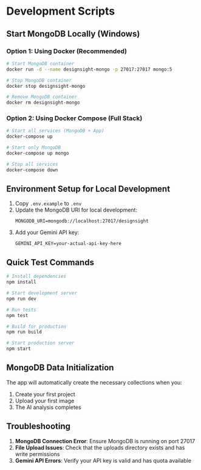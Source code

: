 # Development Scripts

## Start MongoDB Locally (Windows)

### Option 1: Using Docker (Recommended)
```bash
# Start MongoDB container
docker run -d --name designsight-mongo -p 27017:27017 mongo:5

# Stop MongoDB container
docker stop designsight-mongo

# Remove MongoDB container
docker rm designsight-mongo
```

### Option 2: Using Docker Compose (Full Stack)
```bash
# Start all services (MongoDB + App)
docker-compose up

# Start only MongoDB
docker-compose up mongo

# Stop all services
docker-compose down
```

## Environment Setup for Local Development

1. Copy `.env.example` to `.env`
2. Update the MongoDB URI for local development:
   ```
   MONGODB_URI=mongodb://localhost:27017/designsight
   ```
3. Add your Gemini API key:
   ```
   GEMINI_API_KEY=your-actual-api-key-here
   ```

## Quick Test Commands

```bash
# Install dependencies
npm install

# Start development server
npm run dev

# Run tests
npm test

# Build for production
npm run build

# Start production server
npm start
```

## MongoDB Data Initialization

The app will automatically create the necessary collections when you:
1. Create your first project
2. Upload your first image
3. The AI analysis completes

## Troubleshooting

1. **MongoDB Connection Error**: Ensure MongoDB is running on port 27017
2. **File Upload Issues**: Check that the uploads directory exists and has write permissions
3. **Gemini API Errors**: Verify your API key is valid and has quota available